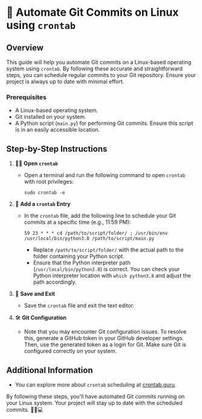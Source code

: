 # 🚀 Automate Git Commits on Linux using `crontab`

## Overview
This guide will help you automate Git commits on a Linux-based operating system using `crontab`. By following these accurate and straightforward steps, you can schedule regular commits to your Git repository. Ensure your project is always up to date with minimal effort.

### Prerequisites
- A Linux-based operating system.
- Git installed on your system.
- A Python script (`main.py`) for performing Git commits. Ensure this script is in an easily accessible location.

## Step-by-Step Instructions

1. 🕵️‍♂️ **Open `crontab`**
   - Open a terminal and run the following command to open `crontab` with root privileges:
     ```shell
     sudo crontab -e
     ```

2. 📝 **Add a `crontab` Entry**
   - In the `crontab` file, add the following line to schedule your Git commits at a specific time (e.g., 11:59 PM):
     ```shell
     59 23 * * * cd /path/to/script/folder/ ; /usr/bin/env /usr/local/bin/python3.8 /path/to/script/main.py
     ```
     - Replace `/path/to/script/folder/` with the actual path to the folder containing your Python script.
     - Ensure that the Python interpreter path (`/usr/local/bin/python3.8`) is correct. You can check your Python interpreter location with `which python3.8` and adjust the path accordingly.

3. 💾 **Save and Exit**
   - Save the `crontab` file and exit the text editor.

4. 🛠️ **Git Configuration**
   - Note that you may encounter Git configuration issues. To resolve this, generate a GitHub token in your GitHub developer settings. Then, use the generated token as a login for Git. Make sure Git is configured correctly on your system.

## Additional Information
- You can explore more about `crontab` scheduling at [crontab.guru](https://crontab.guru). 

By following these steps, you'll have automated Git commits running on your Linux system. Your project will stay up to date with the scheduled commits. 🚀😎💻
